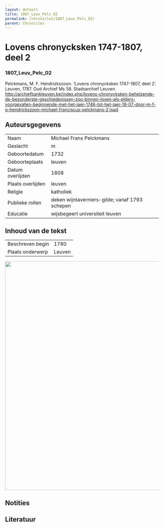 ```yaml
---
layout: default
title: 1807_Leuv_Pelc_02
permalink: /chronicles/1807_Leuv_Pelc_02/
parent: Chronicles
--- 
```



# Lovens chronycksken 1747-1807, deel 2 

### 1807_Leuv_Pelc_02 

Pelckmans, M. F. Hendrizkszoon. ‘Lovens chronycksken 1747-1807, deel 2’. Leuven, 1787. Oud Archief Ms 58. Stadsarchief Leuven. http://archiefbankleuven.be/index.php/lovens-chronycksken-behelzende-de-bezonderste-geschiedenissen-zoo-binnen-loven-als-elders-voorgevallen-beginnende-met-het-jaer-1746-tot-het-jaer-18-07-door-m-f-p-hendrickszoon-michael-franciscus-pelckmans-2;isad. 

## Auteursgegevens 

| | | 
| --------------- | --------------- | 
| Naam | Michael Frans Pelckmans | 
| Geslacht | m | 
| Geboortedatum | 1732 | 
| Geboorteplaats | leuven | 
| Datum overlijden | 1808 | 
| Plaats overlijden | leuven | 
| Religie | katholiek | 
| Publieke rollen | deken wijntaverniers-gilde; vanaf 1793 schepen | 
| Educatie | wijsbegeert universiteit leuven | 

## Inhoud van de tekst 

| | | 
| --------------- | --------------- | 
| Beschreven begin | 1780 | 
| Plaats onderwerp | Leuven | 

[<img src="..\..\barplots_chronicles\1807_Leuv_Pelc_02.jpg" width="750"/>](..\..\barplots_chronicles\1807_Leuv_Pelc_02.jpg) 

## Notities 

## Literatuur 

